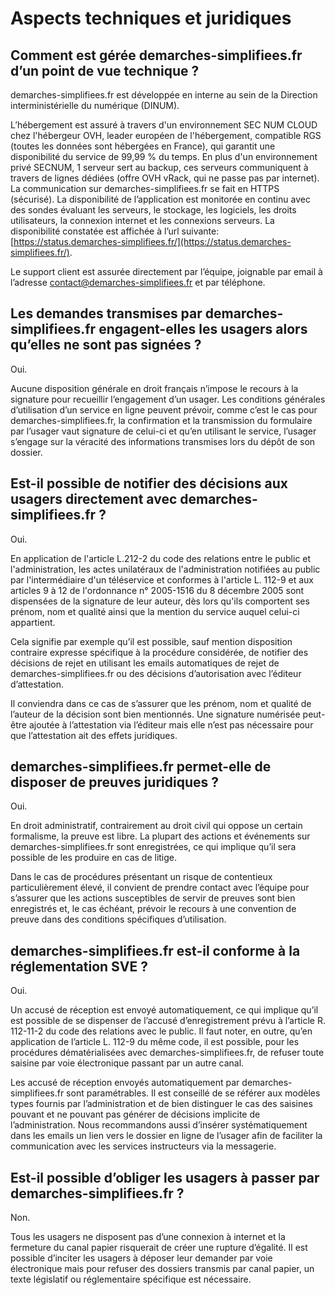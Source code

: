 # Aspects techniques et juridiques

## Comment est gérée demarches-simplifiees.fr d’un point de vue technique ?

demarches-simplifiees.fr est développée en interne au sein de la Direction interministérielle du numérique (DINUM).

L’hébergement est assuré à travers d'un environnement SEC NUM CLOUD chez l'hébergeur OVH, leader européen de l'hébergement, compatible RGS (toutes les données sont hébergées en France), qui garantit une disponibilité du service de 99,99 % du temps. En plus d'un environnement privé SECNUM, 1 serveur sert au backup, ces serveurs communiquent à travers de lignes dédiées (offre OVH vRack, qui ne passe pas par internet). La communication sur demarches-simplifiees.fr se fait en HTTPS (sécurisé). La disponibilité de l’application est monitorée en continu avec des sondes évaluant les serveurs, le stockage, les logiciels, les droits utilisateurs, la connexion internet et les connexions serveurs. La disponibilité constatée est affichée à l’url suivante: [https://status.demarches-simplifiees.fr/](https://status.demarches-simplifiees.fr/).

Le support client est assurée directement par l’équipe, joignable par email à l’adresse [contact@demarches-simplifiees.fr](mailto:contact@demarches-simplifiees.fr) et par téléphone.

## Les demandes transmises par demarches-simplifiees.fr engagent-elles les usagers alors qu’elles ne sont pas signées ?

Oui.

Aucune disposition générale en droit français n’impose le recours à la signature pour recueillir l’engagement d’un usager. Les conditions générales d’utilisation d’un service en ligne peuvent prévoir, comme c’est le cas pour demarches-simplifiees.fr, la confirmation et la transmission du formulaire par l’usager vaut signature de celui-ci et qu’en utilisant le service, l’usager s’engage sur la véracité des informations transmises lors du dépôt de son dossier.

## Est-il possible de notifier des décisions aux usagers directement avec demarches-simplifiees.fr ?

Oui.

En application de l'article L.212-2 du code des relations entre le public et l'administration, les actes unilatéraux de l'administration notifiées au public par l'intermédiaire d'un téléservice et conformes à l'article L. 112-9 et aux articles 9 à 12 de l'ordonnance n° 2005-1516 du 8 décembre 2005 sont dispensées de la signature de leur auteur, dès lors qu'ils comportent ses prénom, nom et qualité ainsi que la mention du service auquel celui-ci appartient.

Cela signifie par exemple qu’il est possible, sauf mention disposition contraire expresse spécifique à la procédure considérée, de notifier des décisions de rejet en utilisant les emails automatiques de rejet de demarches-simplifiees.fr ou des décisions d’autorisation avec l’éditeur d’attestation.

Il conviendra dans ce cas de s’assurer que les prénom, nom et qualité de l’auteur de la décision sont bien mentionnés. Une signature numérisée peut-être ajoutée à l’attestation via l’éditeur mais elle n’est pas nécessaire pour que l’attestation ait des effets juridiques.

## demarches-simplifiees.fr permet-elle de disposer de preuves juridiques ?

Oui.

En droit administratif, contrairement au droit civil qui oppose un certain formalisme, la preuve est libre. La plupart des actions et événements sur demarches-simplifiees.fr sont enregistrées, ce qui implique qu’il sera possible de les produire en cas de litige.

Dans le cas de procédures présentant un risque de contentieux particulièrement élevé, il convient de prendre contact avec l’équipe pour s’assurer que les actions susceptibles de servir de preuves sont bien enregistrés et, le cas échéant, prévoir le recours à une convention de preuve dans des conditions spécifiques d’utilisation.

## demarches-simplifiees.fr est-il conforme à la réglementation SVE ?

Oui.

Un accusé de réception est envoyé automatiquement, ce qui implique qu’il est possible de se dispenser de l’accusé d’enregistrement prévu à l’article R. 112-11-2 du code des relations avec le public. Il faut noter, en outre, qu’en application de l’article L. 112-9 du même code, il est possible, pour les procédures dématérialisées avec demarches-simplifiees.fr, de refuser toute saisine par voie électronique passant par un autre canal.

Les accusé de réception envoyés automatiquement par demarches-simplifiees.fr sont paramétrables. Il est conseillé de se référer aux modèles types fournis par l’administration et de bien distinguer le cas des saisines pouvant et ne pouvant pas générer de décisions implicite de l’administration. Nous recommandons aussi d’insérer systématiquement dans les emails un lien vers le dossier en ligne de l’usager afin de faciliter la communication avec les services instructeurs via la messagerie.

## Est-il possible d’obliger les usagers à passer par demarches-simplifiees.fr ?

Non.

Tous les usagers ne disposent pas d’une connexion à internet et la fermeture du canal papier risquerait de créer une rupture d’égalité. Il est possible d’inciter les usagers à déposer leur demander par voie électronique mais pour refuser des dossiers transmis par canal papier, un texte législatif ou réglementaire spécifique est nécessaire.
